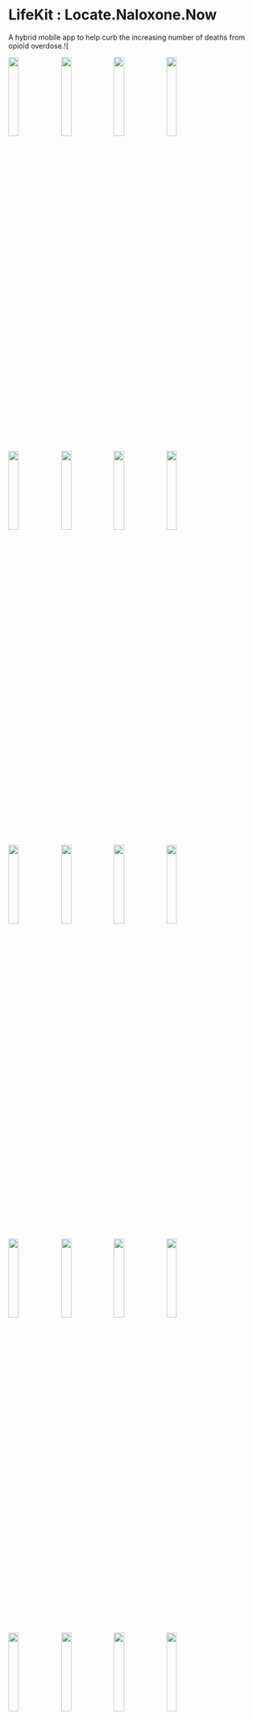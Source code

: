 
LifeKit : Locate.Naloxone.Now
=============================

A hybrid mobile app to help curb the increasing number of deaths from opioid overdose.![
<p align="">
  <img width="20%" src="/readmeImages/1 (1).png">
  <img width="20%" src="/readmeImages/1 (2).png">
  <img width="20%" src="/readmeImages/1 (3).png">
  <img width="20%" src="/readmeImages/1 (4).png">
  <img width="20%" src="/readmeImages/1 (5).png">
  <img width="20%" src="/readmeImages/1 (6).png">
  <img width="20%" src="/readmeImages/1 (7).png">
  <img width="20%" src="/readmeImages/1 (8).png">
  <img width="20%" src="/readmeImages/1 (9).png">
  <img width="20%" src="/readmeImages/1 (10).png">
  <img width="20%" src="/readmeImages/1 (11).png">
  <img width="20%" src="/readmeImages/1 (12).png">
  <img width="20%" src="/readmeImages/1 (13).png">
  <img width="20%" src="/readmeImages/1 (14).png">
  <img width="20%" src="/readmeImages/1 (15).png">
  <img width="20%" src="/readmeImages/1 (16).png">
  <img width="20%" src="/readmeImages/1 (17).png">
  <img width="20%" src="/readmeImages/1 (18).png">
  <img width="20%" src="/readmeImages/1 (19).png">
  <img width="20%" src="/readmeImages/1 (20).png">
  <img width="20%" src="/readmeImages/1 (21).png">
  <img width="20%" src="/readmeImages/1 (22).png">
  <img width="20%" src="/readmeImages/1 (23).png">
  <img width="20%" src="/readmeImages/1 (24).png">
  <img width="20%" src="/readmeImages/1 (24).png">
</p>

Features
--------

* Cross platform (Compiles to Android, iOS and web application)
* Live vitals monitoring
* Customizable Emergency Contacts
* Naloxone store locator
* Emergency dispatcher
* Inforamtive learn pages on Opioid, Naloxone and app
* Suppports account for user and naloxone carrier


High-level overview of modules
------------------------------

Authentication
: Handles login, user registration and session management. Also modifying user info etc

Naloxone locator
: Shows the live locations of the naloxone carriers that are close to the user. Carriers maybe persons, EMS or hospital

Contact Manager
: Manages the list of friends/personel/EMS that maybe contacted in the case of emergency. User can add and remove anyone/personel/EMS from list.

Learn Pages
: Displays list of helpful resources on opioid and naloxone, as determined by the product owner. Kind of mini-blog for opioid.

Vitals Monitor
: Monitors the state of user (using accelerometer for now) and triggers emergency procedure when necessary.

Emergency Module
: Triggers and manages emergency procedure, calling ems or contacts, displaying important info on resuscitation, displaying info about naloxone locator, vibrating phone.

Porting to Native app
: Create android and ios versions of the app, including guides on how it can be installed. 
Notes: Best implemented as a task in the existing task runner. Experience with real android/ios apps would make this a breeze. 




Some Branch Management Stuff
----------------------------

The Master branch would remain reserved for historical reasons lol.
So we'll use Dev as the staging environment. Hence pulls/clones should always use Dev.
But real work is done on individual (named) branches that originate from Dev.
So I would push to a branch named origin/justice which originated from (or at least is up to date with) origin/dev.

Some nice git article just in case someone needs it - http://rogerdudler.github.io/git-guide/




Development Environment Setup
-----------------------------

An IDE is not required for this project, yaah! But using one would save you a lot.
Personally I use WebStorm, I don't know anything better than it yet. Costs about $200 but free with drexel ID.
See https://www.jetbrains.com/webstorm/ for download

Git Bash [Kinda Required] - It's does more than add git to your machine, it adds "Bash" shell as well.
Download here https://git-scm.com/downloads

Not a fan of the commandline or not interested in learning 'em git commands? Try SourceTree
Download link https://www.sourcetreeapp.com/. It's just a nice GUI for git, so you can forget all the commands.

NodeJs [Required] for managing external dependencies. Download and install https://nodejs.org/en/



Starting the Application
------------------------
You may choose to use npm -g install {package}, so then you can just type gulp or ionic server, rather than their path.

Windows:
========
1. Download and Install for your OS (you'll want 64-bit): https://nodejs.org/en/download/
2. Download and Install git bash: https://git-scm.com/download/win
3. Open up git bash
4. git clone https://github.com/justiceo/Dose-Defender.git dose-defender
5. cd dose-defender
6. npm install
7. node_modules/gulp/bin/gulp.js
8. npm install ionic
9. node_modules/ionic/bin/ionic server
10. Tell it localhost or your IP

Linux:
======
1. sudo apt-get install npm nodejs-legacy
2. git clone https://github.com/justiceo/Dose-Defender.git
3. cd dose-defender
4. npm install
5. node_modules/gulp/bin/gulp.js
6. npm install ionic
7. node_modules/ionic/bin/ionic server
8. Tell it localhost or your IP

Application Design
------------------
* For more information on ionic app layout, see http://ionicframework.com/docs/concepts/structure.html. The ones below are specific to this application
* The source code (and everything that really matters) is in /www
* The /www/app-data directory contains mock data that can be used in place of an actual http call. Example: Paste some json data in www/app-data/my_data.json and navigate to http://localhost:port/app-data/my_data.json to access it.
* The /www/css contains compiled styles (and should not be modified for styling purposes as it is overwritten each time). To style the document use /www/scss.
* /www/img contains image resources
* The application logic starts at /www/js/app.js (It is like the Main class in Java)
* New modules or pages are created by "declaring" them in app.js - in the config section. Specify a name, the end-point (url) and an associated file.
* The js & html code for the modules are usually located in /www/js/templates/module_name
* The dashboard module is the default which is loaded on init or when a desired module isn't found


Android Environment Setting
------------------
1. Setup following:
    1. Install java greater than 1.8
    2. Install Android SDK
    3. Install Android emulator if you want to use it
2. Type 'ionic hooks add' to solve permission issue
3. Type 'ionic platform add android' to add android platform
4. Type 'ionic build android' to build android apk
5. Launch
    1. on Device: Type 'ionic run android'
    2. on Emulator: Type 'ionic emulate android'

ot
